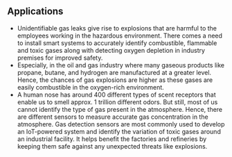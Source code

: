 ## Applications
- Unidentifiable gas leaks give rise to explosions that are harmful to the employees working in the hazardous environment. There comes a need to install smart systems to accurately identify combustible, flammable and toxic gases along with detecting oxygen depletion in industry premises for improved safety.
- Especially, in the oil and gas industry where many gaseous products like propane, butane, and hydrogen are manufactured at a greater level. Hence, the chances of gas explosions are higher as these gases are easily combustible in the oxygen-rich environment.
- A human nose has around 400 different types of scent receptors that enable us to smell approx. 1 trillion different odors. But still, most of us cannot identify the type of gas present in the atmosphere. Hence, there are different sensors to measure accurate gas concentration in the atmosphere. Gas detection sensors are most commonly used to develop an IoT-powered system and identify the variation of toxic gases around an industrial facility. It helps benefit the factories and refineries by keeping them safe against any unexpected threats like explosions.

